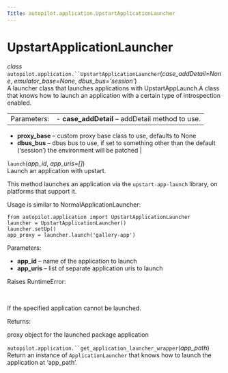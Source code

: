 ```yaml
---
Title: autopilot.application.UpstartApplicationLauncher
---
```

        
UpstartApplicationLauncher
==========================

 *class* `autopilot.application.``UpstartApplicationLauncher`(*case\_addDetail=None*, *emulator\_base=None*, *dbus\_bus='session'*)<a href="#autopilot.application.UpstartApplicationLauncher" class="headerlink" title="Permalink to this definition"></a>  
A launcher class that launches applications with UpstartAppLaunch.A class that knows how to launch an application with a certain type of introspection enabled.

|             |                                                                                                                             |
|-------------|-----------------------------------------------------------------------------------------------------------------------------|
| Parameters: | -   **case\_addDetail** – addDetail method to use.                                                                          
  -   **proxy\_base** – custom proxy base class to use, defaults to None                                                       
  -   **dbus\_bus** – dbus bus to use, if set to something other than the default (‘session’) the environment will be patched  |

 `launch`(*app\_id*, *app\_uris=\[\]*)<a href="#autopilot.application.UpstartApplicationLauncher.launch" class="headerlink" title="Permalink to this definition"></a>  
Launch an application with upstart.

This method launches an application via the `upstart-app-launch` library, on platforms that support it.

Usage is similar to NormalApplicationLauncher:

    from autopilot.application import UpstartApplicationLauncher
    launcher = UpstartApplicationLauncher()
    launcher.setUp()
    app_proxy = launcher.launch('gallery-app')

Parameters:

-   **app\_id** – name of the application to launch
-   **app\_uris** – list of separate application uris to launch

Raises RuntimeError:

 

If the specified application cannot be launched.

Returns:

proxy object for the launched package application

<!-- -->

 `autopilot.application.``get_application_launcher_wrapper`(*app\_path*)<a href="#autopilot.application.get_application_launcher_wrapper" class="headerlink" title="Permalink to this definition"></a>  
Return an instance of `ApplicationLauncher` that knows how to launch the application at ‘app\_path’.

